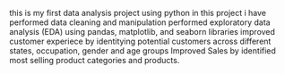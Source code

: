 this is my first data analysis project using python
in this project i have 
performed data cleaning and manipulation 
performed exploratory data analysis (EDA) using pandas, matplotlib, and seaborn libraries
improved customer experiece by identitying potential customers across different states, occupation, gender and age groups
Improved Sales by identified most selling product categories and products.
